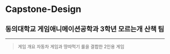 # Capstone-Design
## 동의대학교 게임애니메이션공학과 3학년 모르는개 산책 팀
---------------------------------------------------
> 게임 개요
> 자동차 게임과 땅따먹기 룰을 결합한 2인용 게임

